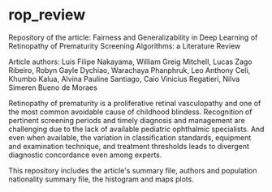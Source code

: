 # rop_review

Repository of the article: Fairness and Generalizability in Deep Learning of Retinopathy of Prematurity Screening Algorithms: a Literature Review

Article authors: Luis Filipe Nakayama, William Greig Mitchell, Lucas Zago Ribeiro, Robyn Gayle Dychiao, Warachaya Phanphruk, Leo Anthony Celi, Khumbo Kalua, Alvina Pauline Santiago, Caio Vinicius Regatieri, Nilva Simeren Bueno de Moraes


Retinopathy of prematurity is a proliferative retinal vasculopathy and one of the most common avoidable cause of childhood blindess.
Recognition of pertinent screening periods and timely diagnosis and management are challenging due to the lack of available pediatric ophthalmic specialists. And even when available, the variation in classification standards, equipment and examination technique, and treatment thresholds leads to divergent diagnostic concordance even among experts.

This repository includes the article's summary file, authors and population nationality summary file, the histogram and maps plots.
